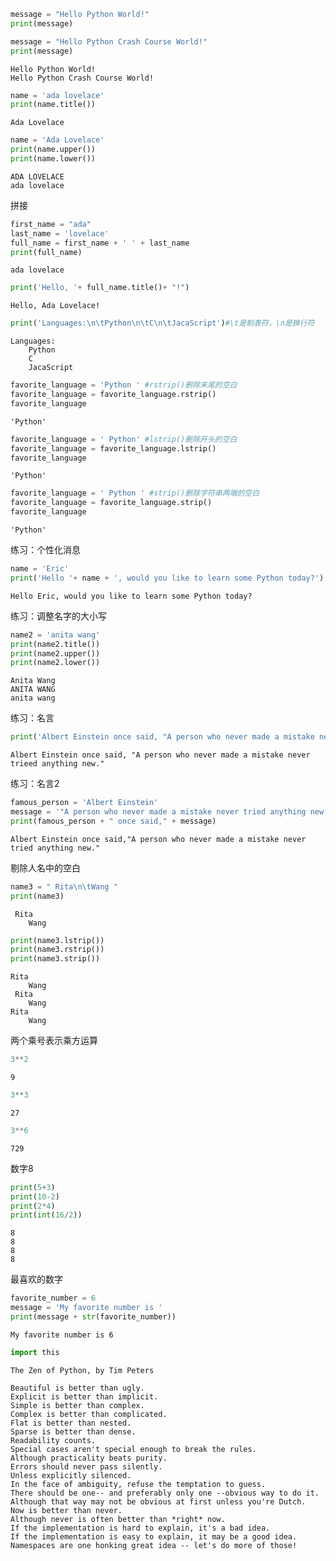 

```python
message = "Hello Python World!"
print(message)

message = "Hello Python Crash Course World!"
print(message)
```

    Hello Python World!
    Hello Python Crash Course World!
    


```python
name = 'ada lovelace'
print(name.title())
```

    Ada Lovelace
    


```python
name = 'Ada Lovelace'
print(name.upper())
print(name.lower())
```

    ADA LOVELACE
    ada lovelace
    

拼接


```python
first_name = "ada"
last_name = 'lovelace'
full_name = first_name + ' ' + last_name
print(full_name)
```

    ada lovelace
    


```python
print('Hello, '+ full_name.title()+ "!")
```

    Hello, Ada Lovelace!
    


```python
print('Languages:\n\tPython\n\tC\n\tJacaScript')#\t是制表符，\n是换行符
```

    Languages:
    	Python
    	C
    	JacaScript
    


```python
favorite_language = 'Python ' #rstrip()删除末尾的空白
favorite_language = favorite_language.rstrip()
favorite_language
```




    'Python'




```python
favorite_language = ' Python' #lstrip()删除开头的空白
favorite_language = favorite_language.lstrip()
favorite_language
```




    'Python'




```python
favorite_language = ' Python ' #strip()删除字符串两端的空白
favorite_language = favorite_language.strip()
favorite_language
```




    'Python'



练习：个性化消息


```python
name = 'Eric'
print('Hello '+ name + ', would you like to learn some Python today?')
```

    Hello Eric, would you like to learn some Python today?
    

练习：调整名字的大小写


```python
name2 = 'anita wang'
print(name2.title())
print(name2.upper())
print(name2.lower())
```

    Anita Wang
    ANITA WANG
    anita wang
    

练习：名言


```python
print('Albert Einstein once said, "A person who never made a mistake never trieed anything new."')
```

    Albert Einstein once said, "A person who never made a mistake never trieed anything new."
    

练习：名言2


```python
famous_person = 'Albert Einstein'
message = '"A person who never made a mistake never tried anything new."' 
print(famous_person + " once said," + message)
```

    Albert Einstein once said,"A person who never made a mistake never tried anything new."
    

剔除人名中的空白


```python
name3 = " Rita\n\tWang "
print(name3)
```

     Rita
    	Wang 
    


```python
print(name3.lstrip())
print(name3.rstrip())
print(name3.strip())
```

    Rita
    	Wang 
     Rita
    	Wang
    Rita
    	Wang
    

两个乘号表示乘方运算


```python
3**2
```




    9




```python
3**3
```




    27




```python
3**6
```




    729



数字8


```python
print(5+3)
print(10-2)
print(2*4)
print(int(16/2))
```

    8
    8
    8
    8
    

最喜欢的数字


```python
favorite_number = 6
message = 'My favorite number is '
print(message + str(favorite_number))
```

    My favorite number is 6
    


```python
import this
```

    The Zen of Python, by Tim Peters
    
    Beautiful is better than ugly.
    Explicit is better than implicit.
    Simple is better than complex.
    Complex is better than complicated.
    Flat is better than nested.
    Sparse is better than dense.
    Readability counts.
    Special cases aren't special enough to break the rules.
    Although practicality beats purity.
    Errors should never pass silently.
    Unless explicitly silenced.
    In the face of ambiguity, refuse the temptation to guess.
    There should be one-- and preferably only one --obvious way to do it.
    Although that way may not be obvious at first unless you're Dutch.
    Now is better than never.
    Although never is often better than *right* now.
    If the implementation is hard to explain, it's a bad idea.
    If the implementation is easy to explain, it may be a good idea.
    Namespaces are one honking great idea -- let's do more of those!
    


```python

```
